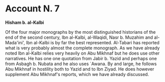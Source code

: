 Account N. 7
============

**Hisham b. al-Kalbi**

Of the four major monographs by the most distinguished historians of
the end of the second century, Ibn al-Kalbi, al-Waqidi, Nasr b. Muzahim
and al-Mada'ini', Ibn al-Kalbi is by far the best represented. Al-Tabari
has reported what is very probably almost the complete monograph. As we
have already noted Ibn al-Kalbi relies very heavily on Abu Mikhnaf but
he does use other narratives. He has one one quotation from Jabir b.
Yazid and perhaps one from Asbagh b. Nubata and he also uses \`Awana. By
and large, he follows Abu Mikhnaf in hostility both to Yazid and to Ibn
Ziyad. He does however supplement Abu Mikhnaf's reports, which we have
already discussed.


